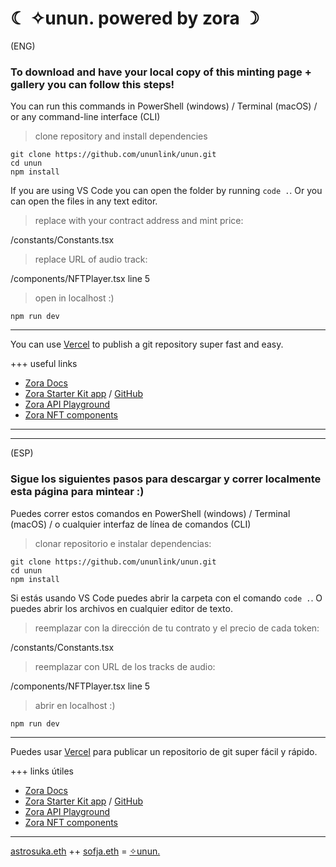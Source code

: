 # ☾ ✧unun. powered by zora ☽

(ENG)
### To download and have your local copy of this minting page + gallery you can follow this steps!
You can run this commands in PowerShell (windows) / Terminal (macOS) / or any command-line interface (CLI)

> clone repository and install dependencies

```
git clone https://github.com/ununlink/unun.git
cd unun
npm install
```     
     
If you are using VS Code you can open the folder by running `code .`. Or you can open the files in any text editor.
    
> replace with your contract address and mint price:

/constants/Constants.tsx

> replace URL of audio track: 

/components/NFTPlayer.tsx line 5    

> open in localhost :)
```
npm run dev
```
    
***    
    
You can use [Vercel](https://vercel.com/) to publish a git repository super fast and easy.    
     
+++ useful links 
- [Zora Docs](https://docs.zora.co/)
- [Zora Starter Kit app](https://zora-starter-kit.vercel.app/create) / [GitHub](https://github.com/0xTranqui/zora-starter-kit)
- [Zora API Playground](https://playground.api.zora.co/)
- [Zora NFT components](https://ourzora.github.io/nft-components/?path=/story/introduction--page)

***
***
(ESP)
### Sigue los siguientes pasos para descargar y correr localmente esta página para mintear :)
Puedes correr estos comandos en PowerShell (windows) / Terminal (macOS) / o cualquier interfaz de línea de comandos (CLI)

> clonar repositorio e instalar dependencias:

```
git clone https://github.com/ununlink/unun.git
cd unun
npm install
```     

Si estás usando VS Code puedes abrir la carpeta con el comando `code .`. O puedes abrir los archivos en cualquier editor de texto.
    
> reemplazar con la dirección de tu contrato y el precio de cada token:

/constants/Constants.tsx

> reemplazar con URL de los tracks de audio: 

/components/NFTPlayer.tsx line 5    

> abrir en localhost :)
```
npm run dev
```
    
***    
 
Puedes usar [Vercel](https://vercel.com/) para publicar un repositorio de git super fácil y rápido.    
     
+++ links útiles 
- [Zora Docs](https://docs.zora.co/)
- [Zora Starter Kit app](https://zora-starter-kit.vercel.app/create) / [GitHub](https://github.com/0xTranqui/zora-starter-kit)
- [Zora API Playground](https://playground.api.zora.co/)
- [Zora NFT components](https://ourzora.github.io/nft-components/?path=/story/introduction--page)

***

[astrosuka.eth](https://twitter.com/Astrosuka) ++ [sofja.eth](https://twitter.com/_sofffja) = [✧unun.](https://twitter.com/ununlink)
